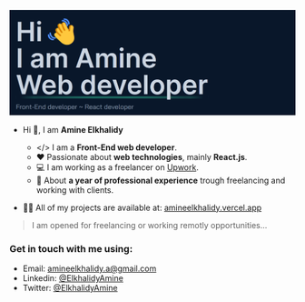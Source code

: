 ![Welcoming image from my portfolio](./introduction.png)   

- Hi 👋, I am **Amine Elkhalidy** 
  - ‍</> I am a **Front-End web developer**.
  - ❤️ Passionate about **web technologies**, mainly **React.js**.
  - 💻 I am working as a freelancer on [Upwork](https://www.upwork.com/).
  - 🌱 About **a year of professional experience** trough freelancing and working with clients.
 

- 👨‍💻 All of my projects are available at: [amineelkhalidy.vercel.app](https://amineelkhalidy.vercel.app)   
> I am opened for freelancing or working remotly opportunities...   

### Get in touch with me using:   
- Email: amineelkhalidy.a@gmail.com
- Linkedin: [@ElkhalidyAmine](https://www.linkedin.com/in/amine-elkhalidy/)
- Twitter: [@ElkhalidyAmine](https://twitter.com/ElkhalidyAmine)




   

   




